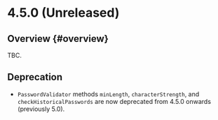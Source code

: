 # 4.5.0 (Unreleased)

## Overview {#overview}

TBC.

## Deprecation

* `PasswordValidator` methods `minLength`, `characterStrength`, and `checkHistoricalPasswords` are now deprecated from
  4.5.0 onwards (previously 5.0).
